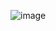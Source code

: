 
![image](https://user-images.githubusercontent.com/13163663/148600398-69189d8d-c78c-43bc-b7b6-af7b8271ee83.png)
